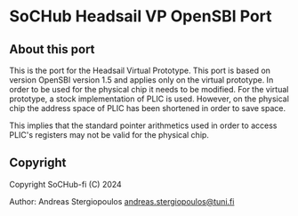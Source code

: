 SoCHub Headsail VP OpenSBI Port
===============================

## About this port

This is the port for the Headsail Virtual Prototype. This port is based on version OpenSBI version 1.5 and applies only on the virtual prototype. In order to be used for the physical chip it needs to be modified. For the virtual prototype, a stock implementation of PLIC is used. However, on the physical chip the address space of PLIC has been shortened in order to save space.

This implies that the standard pointer arithmetics used in order to access PLIC's registers may not be valid for the physical chip.

## Copyright

Copyright SoCHub-fi (C) 2024

Author: Andreas Stergiopoulos <andreas.stergiopoulos@tuni.fi>